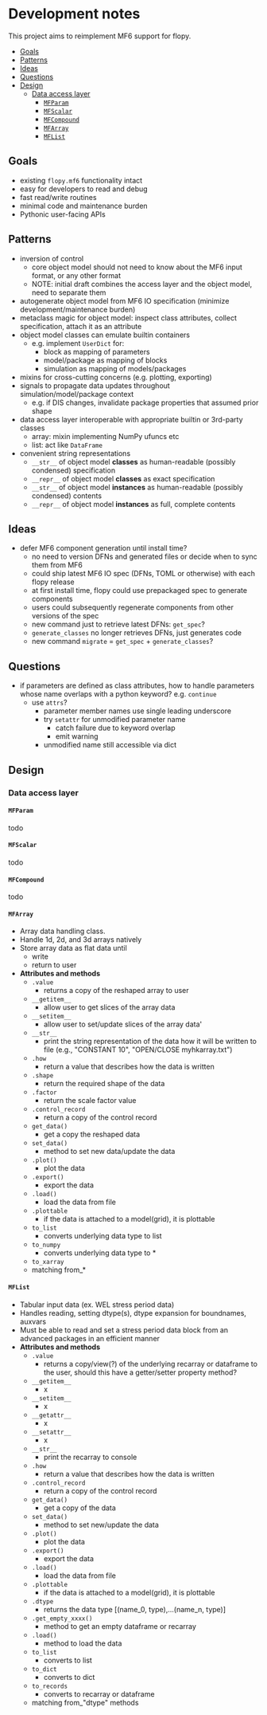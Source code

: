 # Development notes

This project aims to reimplement MF6 support for flopy.

<!-- START doctoc generated TOC please keep comment here to allow auto update -->
<!-- DON'T EDIT THIS SECTION, INSTEAD RE-RUN doctoc TO UPDATE -->

- [Goals](#goals)
- [Patterns](#patterns)
- [Ideas](#ideas)
- [Questions](#questions)
- [Design](#design)
  - [Data access layer](#data-access-layer)
    - [`MFParam`](#mfparam)
    - [`MFScalar`](#mfscalar)
    - [`MFCompound`](#mfcompound)
    - [`MFArray`](#mfarray)
    - [`MFList`](#mflist)

<!-- END doctoc generated TOC please keep comment here to allow auto update -->


## Goals

- existing `flopy.mf6` functionality intact
- easy for developers to read and debug
- fast read/write routines
- minimal code and maintenance burden
- Pythonic user-facing APIs

## Patterns

- inversion of control
  - core object model should not need to know about the MF6 input format, or any other format
  - NOTE: initial draft combines the access layer and the object model, need to separate them
- autogenerate object model from MF6 IO specification (minimize development/maintenance burden)
- metaclass magic for object model: inspect class attributes, collect specification, attach it as an attribute
- object model classes can emulate builtin containers
  - e.g. implement `UserDict` for:
    - block as mapping of parameters
    - model/package as mapping of blocks
    - simulation as mapping of models/packages
- mixins for cross-cutting concerns (e.g. plotting, exporting)
- signals to propagate data updates throughout simulation/model/package context
  - e.g. if DIS changes, invalidate package properties that assumed prior shape
- data access layer interoperable with appropriate builtin or 3rd-party classes
  - array: mixin implementing NumPy ufuncs etc
  - list: act like `DataFrame`
- convenient string representations
  - `__str__`  of object model **classes** as human-readable (possibly condensed) specification
  - `__repr__` of object model **classes** as exact specification
  - `__str__` of object model **instances** as human-readable (possibly condensed) contents
  - `__repr__` of object model **instances** as full, complete contents

## Ideas

- defer MF6 component generation until install time? 
  - no need to version DFNs and generated files or decide when to sync them from MF6
  - could ship latest MF6 IO spec (DFNs, TOML or otherwise) with each flopy release
  - at first install time, flopy could use prepackaged spec to generate components
  - users could subsequently regenerate components from other versions of the spec
  - new command just to retrieve latest DFNs: `get_spec`? 
  - `generate_classes` no longer retrieves DFNs, just generates code
  - new command `migrate` = `get_spec` + `generate_classes`?

## Questions

- if parameters are defined as class attributes, how to handle parameters whose name overlaps with a python keyword? e.g. `continue`
  - use `attrs`?
      - parameter member names use single leading underscore
      - try `setattr` for unmodified parameter name
          - catch failure due to keyword overlap
          - emit warning
      - unmodified name still accessible via dict

## Design

### Data access layer

#### `MFParam`

todo

#### `MFScalar`

todo

#### `MFCompound`

todo

#### `MFArray`

- Array data handling class.
- Handle 1d, 2d, and 3d arrays natively
- Store array data as flat data until
  - write
  - return to user
- **Attributes and methods**
  - `.value`
    - returns a copy of the reshaped array to user
  - `__getitem__`
    - allow user to get slices of the array data
  - `__setitem__`
    - allow user to set/update slices of the array data'
  - `__str__`
    - print the string representation of the data how it will be written to file (e.g., "CONSTANT 10", "OPEN/CLOSE myhkarray.txt")
  - `.how`
    - return a value that describes how the data is written
  - `.shape`
    - return the required shape of the data
  - `.factor`
    - return the scale factor value
  - `.control_record`
    - return a copy of the control record
  - `get_data()`
    - get a copy the reshaped data
  - `set_data()`
    - method to set new data/update the data
  - `.plot()`
    - plot the data
  - `.export()`
    - export the data
  - `.load()`
    - load the data from file
  - `.plottable`
    - if the data is attached to a model(grid), it is plottable
  - `to_list`
    - converts underlying data type to list
  - `to_numpy`
    - converts underlying data type to *
  - `to_xarray`
  - matching from_*
     
#### `MFList`

- Tabular input data (ex. WEL stress period data)
- Handles reading, setting dtype(s), dtype expansion for boundnames, auxvars
- Must be able to read and set a stress period data block from an advanced packages in an efficient manner
- **Attributes and methods**
  - `.value`
    - returns a copy/view(?) of the underlying recarray or dataframe to the user, should this have a getter/setter property method?
  - `__getitem__`
    - x
  - `__setitem__`
    - x
  - `__getattr__`
    - x
  - `__setattr__`
    - x
  - `__str__`
    - print the recarray to console
  - `.how`
    - return a value that describes how the data is written
  - `.control_record`
    - return a copy of the control record
  - `get_data()`
    - get a copy of the data
  - `set_data()`
    - method to set new/update the data
  - `.plot()`
    - plot the data
  - `.export()`
    - export the data
  - `.load()`
    - load the data from file
  - `.plottable`
    - if the data is attached to a model(grid), it is plottable
  - `.dtype`
    - returns the data type [(name_0, type),...(name_n, type)]
  - `.get_empty_xxxx()`
    - method to get an empty dataframe or recarray
  - `.load()`
    - method to load the data
  - `to_list`
    - converts to list
  - `to_dict`
    - converts to dict
  - `to_records`
    - converts to recarray or dataframe 
  - matching from_"dtype" methods

